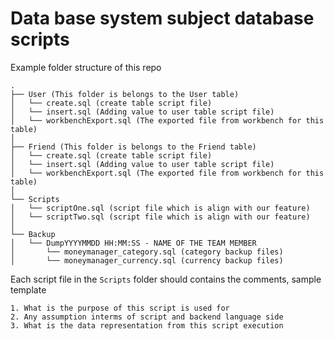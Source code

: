 # Data base system subject database scripts

Example folder structure of this repo

```
.
├── User (This folder is belongs to the User table)
│   └── create.sql (create table script file)
│   └── insert.sql (Adding value to user table script file)
│   └── workbenchExport.sql (The exported file from workbench for this table)
│ 
├── Friend (This folder is belongs to the Friend table)
│   └── create.sql (create table script file)
│   └── insert.sql (Adding value to user table script file)
│   └── workbenchExport.sql (The exported file from workbench for this table)
│ 
└── Scripts
│   └── scriptOne.sql (script file which is align with our feature)
│   └── scriptTwo.sql (script file which is align with our feature)
│ 
└── Backup
│   └── DumpYYYYMMDD HH:MM:SS - NAME OF THE TEAM MEMBER
│       └── moneymanager_category.sql (category backup files)
│       └── moneymanager_currency.sql (currency backup files)
```


Each script file in the ``` Scripts ``` folder should contains the comments, sample template

```
1. What is the purpose of this script is used for
2. Any assumption interms of script and backend language side
3. What is the data representation from this script execution
```